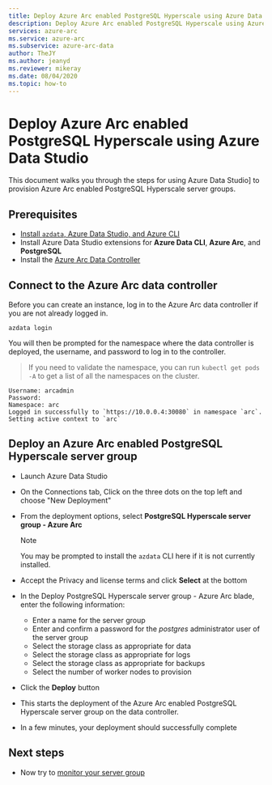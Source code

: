 ```yaml
---
title: Deploy Azure Arc enabled PostgreSQL Hyperscale using Azure Data Studio
description: Deploy Azure Arc enabled PostgreSQL Hyperscale using Azure Data Studio
services: azure-arc
ms.service: azure-arc
ms.subservice: azure-arc-data
author: TheJY
ms.author: jeanyd
ms.reviewer: mikeray
ms.date: 08/04/2020
ms.topic: how-to
---
```


# Deploy Azure Arc enabled PostgreSQL Hyperscale using Azure Data Studio

This document walks you through the steps for using Azure Data Studio] to provision Azure Arc enabled PostgreSQL Hyperscale server groups.

## Prerequisites

- [Install `azdata`, Azure Data Studio, and Azure CLI](install-client-tools.md)
- Install Azure Data Studio extensions for **Azure Data CLI**, **Azure Arc**, and **PostgreSQL** 
- Install the [Azure Arc Data Controller](create-data-controller-using-azdata.md)

## Connect to the Azure Arc data controller

Before you can create an instance, log in to the Azure Arc data controller if you are not already logged in.

```console
azdata login
```

You will then be prompted for the namespace where the data controller is deployed, the username, and password to log in to the controller.

> If you need to validate the namespace, you can run ```kubectl get pods -A``` to get a list of all the namespaces on the cluster.

```console
Username: arcadmin
Password:
Namespace: arc
Logged in successfully to `https://10.0.0.4:30080` in namespace `arc`. Setting active context to `arc`
```

## Deploy an Azure Arc enabled PostgreSQL Hyperscale server group

- Launch Azure Data Studio
- On the Connections tab, Click on the three dots on the top left and choose "New Deployment"
- From the deployment options, select **PostgreSQL Hyperscale server group - Azure Arc** 
   >[!NOTE]
   > You may be prompted to install the `azdata` CLI here if it is not currently installed.
- Accept the Privacy and license terms and click **Select** at the bottom
- In the Deploy PostgreSQL Hyperscale server group - Azure Arc blade, enter the following information:
  - Enter a name for the server group
  - Enter and confirm a password for the _postgres_ administrator user of the server group
  - Select the storage class as appropriate for data
  - Select the storage class as appropriate for logs
  - Select the storage class as appropriate for backups
  - Select the number of worker nodes to provision

- Click the **Deploy** button

- This starts the deployment of the Azure Arc enabled PostgreSQL Hyperscale server group on the data controller.

- In a few minutes, your deployment should successfully complete

## Next steps
- Now try to [monitor your server group](monitor-grafana-kibana.md)

